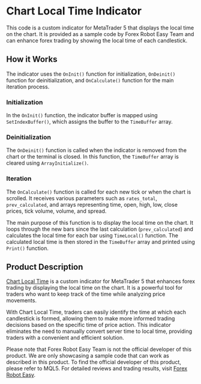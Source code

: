 # Chart Local Time Indicator

This code is a custom indicator for MetaTrader 5 that displays the local time on the chart. It is provided as a sample code by Forex Robot Easy Team and can enhance forex trading by showing the local time of each candlestick.

## How it Works

The indicator uses the `OnInit()` function for initialization, `OnDeinit()` function for deinitialization, and `OnCalculate()` function for the main iteration process.

### Initialization

In the `OnInit()` function, the indicator buffer is mapped using `SetIndexBuffer()`, which assigns the buffer to the `TimeBuffer` array.

### Deinitialization

The `OnDeinit()` function is called when the indicator is removed from the chart or the terminal is closed. In this function, the `TimeBuffer` array is cleared using `ArrayInitialize()`.

### Iteration

The `OnCalculate()` function is called for each new tick or when the chart is scrolled. It receives various parameters such as `rates_total`, `prev_calculated`, and arrays representing time, open, high, low, close prices, tick volume, volume, and spread.

The main purpose of this function is to display the local time on the chart. It loops through the new bars since the last calculation (`prev_calculated`) and calculates the local time for each bar using `TimeLocal()` function. The calculated local time is then stored in the `TimeBuffer` array and printed using `Print()` function.

## Product Description

[Chart Local Time](https://forexroboteasy.com/forex-robot-review/chart-local-time-mt5-review-enhance-forex-trading-with-local-time-display/) is a custom indicator for MetaTrader 5 that enhances forex trading by displaying the local time on the chart. It is a powerful tool for traders who want to keep track of the time while analyzing price movements.

With Chart Local Time, traders can easily identify the time at which each candlestick is formed, allowing them to make more informed trading decisions based on the specific time of price action. This indicator eliminates the need to manually convert server time to local time, providing traders with a convenient and efficient solution.

Please note that Forex Robot Easy Team is not the official developer of this product. We are only showcasing a sample code that can work as described in this product. To find the official developer of this product, please refer to MQL5. For detailed reviews and trading results, visit [Forex Robot Easy](https://forexroboteasy.com/forex-robot-review/chart-local-time-mt5-review-enhance-forex-trading-with-local-time-display/).

